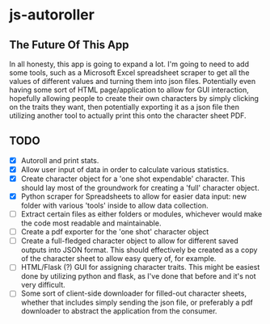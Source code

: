 # js-autoroller

## The Future Of This App

In all honesty, this app is going to expand a lot. I'm going to need to add some tools, such as a Microsoft Excel spreadsheet scraper to get all the values of different values and turning them into json files. Potentially even having some sort of HTML page/application to allow for GUI interaction, hopefully allowing people to create their own characters by simply clicking on the traits they want, then potentially exporting it as a json file then utilizing another tool to actually print this onto the character sheet PDF.

## TODO

- [x] Autoroll and print stats.
- [x] Allow user input of data in order to calculate various statistics.
- [x] Create character object for a 'one shot expendable' character. This should lay most of the groundwork for creating a 'full' character object.
- [x] Python scraper for Spreadsheets to allow for easier data input: new folder with various 'tools' inside to allow data collection.
- [ ] Extract certain files as either folders or modules, whichever would make the code most readable and maintainable.
- [ ] Create a pdf exporter for the 'one shot' character object
- [ ] Create a full-fledged character object to allow for different saved outputs into JSON format. This should effectively be created as a copy of the character sheet to allow easy query of, for example.
- [ ] HTML/Flask (?) GUI for assigning character traits. This might be easiest done by utilizing python and flask, as I've done that before and it's not very difficult.
- [ ] Some sort of client-side downloader for filled-out character sheets, whether that includes simply sending the json file, or preferably a pdf downloader to abstract the application from the consumer.
